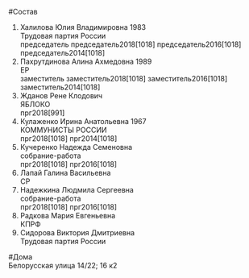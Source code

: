 #Состав  
1. Халилова Юлия Владимировна 1983  
    Трудовая партия России  
    председатель председатель2018[1018] председатель2016[1018] председатель2014[1018]  
2. Пахрутдинова Алина Ахмедовна 1989  
    ЕР  
    заместитель заместитель2018[1018] заместитель2016[1018] заместитель2014[1018]  
3. Жданов Рене Клодович  
    ЯБЛОКО  
    прг2018[991]  
4. Кулаженко Ирина Анатольевна 1967  
    КОММУНИСТЫ РОССИИ  
    прг2018[1018] прг2014[1018]  
5. Кучеренко Надежда Семеновна  
    собрание-работа  
    прг2018[1018] прг2016[1018]  
6. Лапай Галина Васильевна  
    СР  
7. Надежкина Людмила Сергеевна  
    собрание-работа  
    прг2018[1018] прг2016[1018]  
8. Радкова Мария Евгеньевна  
    КПРФ  
9. Сидорова Виктория Дмитриевна  
    Трудовая партия России  
  
#Дома  
Белорусская улица 14/22; 16 к2  
  
